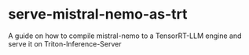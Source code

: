 # serve-mistral-nemo-as-trt
A guide on how to compile mistral-nemo to a TensorRT-LLM engine and serve it on Triton-Inference-Server
